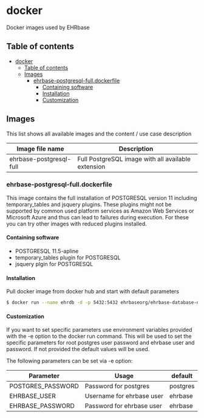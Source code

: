 # docker

Docker images used by EHRbase

## Table of contents
- [docker](#docker)
  - [Table of contents](#table-of-contents)
  - [Images](#images)
    - [ehrbase-postgresql-full.dockerfile](#ehrbase-postgresql-fulldockerfile)
      - [Containing software](#containing-software)
      - [Installation](#installation)
      - [Customization](#customization)

## Images

This list shows all available images and the content / use case description

| Image file name         | Description                                        |
| ----------------------- | -------------------------------------------------- |
| ehrbase-postgresql-full | Full PostgreSQL image with all available extension |

### ehrbase-postgresql-full.dockerfile

This image contains the full installation of POSTGRESQL version 11 including
temporary_tables and jsquery plugins. These plugins might not be supported by 
common used platform services as Amazon Web Services or Microsoft Azure and thus
can lead to failures during execution. For these you can try other images with
reduced plugins installed.

#### Containing software

* POSTGRESQL 11.5-apline
* temporary_tables plugin for POSTGRESQL
* jsquery plgin for POSTGRESQL

#### Installation

Pull docker image from docker hub and start with default parameters

```bash
$ docker run --name ehrdb -d -p 5432:5432 ehrbaseorg/ehrbase-database-docker:11.5
```

#### Customization

If you want to set specific parameters use environment variables provided with
the -e option to the docker run command. This will be used to set the specific
parameters for root postgres user password and ehrbase user and password. If not
provided the default values will be used.

The following parameters can be set via -e option:

| Parameter               | Usage                     | default                |
| ----------------------- | ------------------------- | ---------------------- |
| POSTGRES_PASSWORD       | Password for postgres     | postgres               |
| EHRBASE_USER            | Username for ehrbase user | ehrbase                |
| EHRBASE_PASSWORD        | Password for ehrbase user | ehrbase                |

